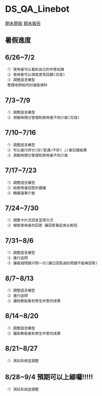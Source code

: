 # DS_QA_Linebot
[期末簡報](https://www.canva.com/design/DAGGh_7bI-k/K-OOOq3fkNiP_Xhdv0ubJQ/edit?utm_content=DAGGh_7bI-k&utm_campaign=designshare&utm_medium=link2&utm_source=sharebutton)
[期末報告](https://docs.google.com/document/d/1GlPOsFaN14ckfYAKRI2EYTl-JzOYzjSn8uyqkdF9pJ4/edit?usp=sharing)
## 暑假進度
## 6/26~7/2
     ① 使用者可以看到自己的作答紀錄
     ② 使用者可以填寫意見回饋(完成)
     ③ 調整語言模型
     整理老師給的討論版資料
## 7/3~7/9
     ① 調整語言模型
     ② 測驗時間分管理和使用者不同介面(完成)
## 7/10~7/16
     ① 調整語言模型
     ② 可以進行評分(好/普通/不好) //會記錄結果
     ③ 測驗時間分管理和使用者不同介面
## 7/17~7/23
     ① 調整語言模型
     ② 給使用者回答的建議
     ③ 精緻選單介面
## 7/24~7/30
     ① 調整卡片式訊息呈現方式
     ② 擷取使用者的回答 讓回答看起來比較短
## 7/31~8/6
     ① 調整語言模型
     ② 進行追問
     ③ 讓每個問題只問一次(讓已回答過的問題不能再回答)
## 8/7~8/13
     ① 調整語言模型
     ② 進行追問
     ③ 讓助教能看到學生作答的成果
## 8/14~8/20
     ① 調整語言模型
     ② 讓助教能看到學生作答的成果
## 8/21~8/27
     ① 測試系統並調整
## 8/28~9/4 預期可以上線囉!!!!!
     ① 測試系統並調整
